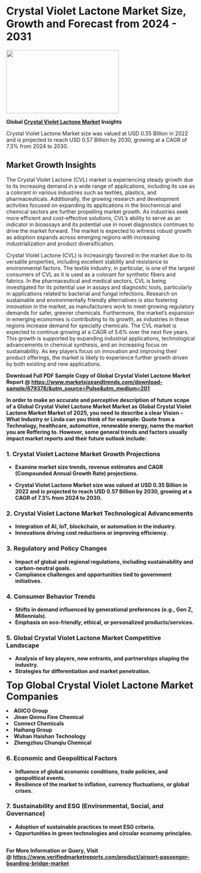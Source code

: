 <H1>Crystal Violet Lactone Market Size, Growth and Forecast from 2024 - 2031</H1><img class="aligncenter size-medium wp-image-584254" src="https://thirdeyenews.in/wp-content/uploads/2024/09/Global-Market-Research-300x168.jpeg" alt="" width="300" height="168" /><p><strong>Global&nbsp;<a href="https://www.marketsizeandtrends.com/download-sample/679378/&amp;utm_source=Pulse&amp;utm_medium=201">Crystal Violet Lactone Market</a> Insights</strong></p><p>Crystal Violet Lactone Market size was valued at USD 0.35 Billion in 2022 and is projected to reach USD 0.57 Billion by 2030, growing at a CAGR of 7.3% from 2024 to 2030.</p><p><h2>Market Growth Insights</h2> <p>The Crystal Violet Lactone (CVL) market is experiencing steady growth due to its increasing demand in a wide range of applications, including its use as a colorant in various industries such as textiles, plastics, and pharmaceuticals. Additionally, the growing research and development activities focused on expanding its applications in the biochemical and chemical sectors are further propelling market growth. As industries seek more efficient and cost-effective solutions, CVL’s ability to serve as an indicator in bioassays and its potential use in novel diagnostics continues to drive the market forward. The market is expected to witness robust growth as adoption expands across emerging regions with increasing industrialization and product diversification.</p> <p><strong></strong></p> <p>Crystal Violet Lactone (CVL) is increasingly favored in the market due to its versatile properties, including excellent stability and resistance to environmental factors. The textile industry, in particular, is one of the largest consumers of CVL as it is used as a colorant for synthetic fibers and fabrics. In the pharmaceutical and medical sectors, CVL is being investigated for its potential use in assays and diagnostic tools, particularly in applications related to bacterial and fungal infections. Research on sustainable and environmentally friendly alternatives is also fostering innovation in the market, as manufacturers work to meet growing regulatory demands for safer, greener chemicals. Furthermore, the market’s expansion in emerging economies is contributing to its growth, as industries in these regions increase demand for specialty chemicals. The CVL market is expected to continue growing at a CAGR of 5.6% over the next five years. This growth is supported by expanding industrial applications, technological advancements in chemical synthesis, and an increasing focus on sustainability. As key players focus on innovation and improving their product offerings, the market is likely to experience further growth driven by both existing and new applications.</p> <p><strong></p><p><span class=""><strong>Download Full PDF Sample Copy of Global Crystal Violet Lactone Market Report</strong> @ <a href="https://www.marketsizeandtrends.com/download-sample/679378/&amp;utm_source=Pulse&amp;utm_medium=201" target="_blank">https://www.marketsizeandtrends.com/download-sample/679378/&amp;utm_source=Pulse&amp;utm_medium=201</a></span></p><p>In order to make an accurate and perceptive description of future scope of a Global&nbsp;Crystal Violet Lactone Market Market as Global&nbsp;Crystal Violet Lactone Market Market of 2025, you need to describe a clear Vision &ndash; What Industry or Linda can you think of for example: Quote from a Technology, healthcare, automotive, renewable energy, name the market you are Reffering to. However, some general trends and factors usually impact market reports and their future outlook include:</p><h3>1.&nbsp;<strong>Crystal Violet Lactone Market Growth Projections</strong></h3><ul><li>Examine market size trends, revenue estimates and CAGR (Compounded Annual Growth Rate) projections.</li><li><p>Crystal Violet Lactone Market size was valued at USD 0.35 Billion in 2022 and is projected to reach USD 0.57 Billion by 2030, growing at a CAGR of 7.3% from 2024 to 2030.</p></li></ul><h3>2.&nbsp;<strong>Crystal Violet Lactone Market Technological Advancements</strong></h3><ul><li>Integration of AI, IoT, blockchain, or automation in the industry.</li><li>Innovations driving cost reductions or improving efficiency.</li></ul><h3>3.&nbsp;<strong>Regulatory and Policy Changes</strong></h3><ul><li>Impact of global and regional regulations, including sustainability and carbon-neutral goals.</li><li>Compliance challenges and opportunities tied to government initiatives.</li></ul><h3>4.&nbsp;<strong>Consumer Behavior Trends</strong></h3><ul><li>Shifts in demand influenced by generational preferences (e.g., Gen Z, Millennials).</li><li>Emphasis on eco-friendly, ethical, or personalized products/services.</li></ul><h3>5.&nbsp;<strong>Global Crystal Violet Lactone Market Competitive Landscape</strong></h3><ul><li>Analysis of key players, new entrants, and partnerships shaping the industry.</li><li>Strategies for differentiation and market penetration.</li></ul><p data-pm-slice="1 1 []"><span style="color: inherit; font-family: inherit; font-size: 25px;">Top Global Crystal Violet Lactone Market Companies</span></p><div class="" data-test-id=""><p><li>AGICO Group</li><li> Jinan Qinmu Fine Chemical</li><li> Connect Chemicals</li><li> Haihang Group</li><li> Wuhan Haishan Technology</li><li> Zhengzhou Chunqiu Chemical</li></p></div><h3>6.&nbsp;<strong>Economic and Geopolitical Factors</strong></h3><ul><li>Influence of global economic conditions, trade policies, and geopolitical events.</li><li>Resilience of the market to inflation, currency fluctuations, or global crises.</li></ul><h3>7.&nbsp;<strong>Sustainability and ESG (Environmental, Social, and Governance)</strong></h3><ul><li>Adoption of sustainable practices to meet ESG criteria.</li><li>Opportunities in green technologies and circular economy principles.</li></ul><h2><strong style="font-size: 14px;">For More Information or Query, Visit @&nbsp;</strong><a style="background-color: #ffffff; font-size: 14px;" href="https://www.marketsizeandtrends.com/report/crystal-violet-lactone-market/" target="_blank">https://www.verifiedmarketreports.com/product/airport-passenger-boarding-bridge-market</a></h2>
